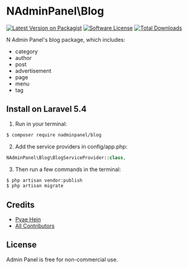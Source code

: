 # NAdminPanel\Blog

[![Latest Version on Packagist][ico-version]][link-packagist]
[![Software License][ico-license]](LICENSE.md)
[![Total Downloads][ico-downloads]][link-downloads]

N Admin Panel's blog package, which includes:
- category
- author
- post
- advertisement
- page
- menu
- tag


## Install on Laravel 5.4

1) Run in your terminal:

``` bash
$ composer require nadminpanel/blog
```

2) Add the service providers in config/app.php:
``` php
NAdminPanel\Blog\BlogServiceProvider::class,
```

3) Then run a few commands in the terminal:
``` bash
$ php artisan vendor:publish
$ php artisan migrate
```

## Credits

- [Pyae Hein][link-author]
- [All Contributors][link-contributors]

## License

Admin Panel is free for non-commercial use.

[ico-version]: https://img.shields.io/packagist/v/nadminpanel/blog.svg?style=flat-square
[ico-license]: https://img.shields.io/badge/license-MIT-brightgreen.svg?style=flat-square
[ico-downloads]: https://img.shields.io/packagist/dt/nadminpanel/blog.svg?style=flat-square

[link-packagist]: https://packagist.org/packages/nadminpanel/blog
[link-downloads]: https://packagist.org/packages/nadminpanel/blog
[link-author]: https://github.com/pyaehein
[link-contributors]: ../../contributors